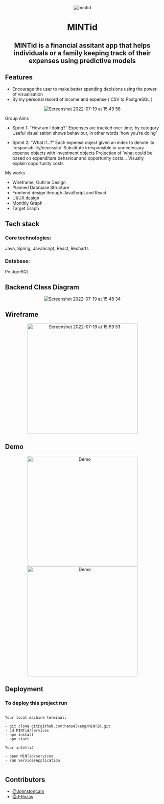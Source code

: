 <div align="center">

![mintid](https://user-images.githubusercontent.com/43307207/179778977-4f542b47-ef63-4e8c-9391-ace0bba9a9e0.jpg)


# MINTid
## MINTid is a financial assitant app that helps individuals or a family keeping track of their expenses using predictive models

</div>

## Features

* Encourage the user to make better spending decisions using the power of visualisation 
* By my personal record of income and expense ( CSV to PostgreSQL )

<div align="center">

![Screenshot 2022-07-19 at 15 49 58](https://user-images.githubusercontent.com/43307207/179780626-e893b140-6e22-4d2c-802f-7c37ead4835d.png)

</div>


Group Aims
* Sprint 1: “How am I doing?”
Expenses are tracked over time, by category
Useful visualisation shows behaviour, in other words ‘how you’re doing’

* Sprint 2: “What if…?”
Each expense object given an index to denote its ‘responsibility/necessity’
Substitute irresponsible or unnecessary expense objects with investment objects
Projection of ‘what could be’ based on expenditure behaviour and opportunity costs…
Visually explain opportunity costs


My works
* Wireframe, Outline Design
* Planned Database Structure
* Frontend design through JavaScript and React
* UI/UX design
* Monthly Graph
* Target Graph


## Tech stack
### Core technologies:
Java, Spring,
JavaScript, React,
Recharts

### Database:
PostgreSQL

## Backend Class Diagram

<div align="center">

![Screenshot 2022-07-19 at 15 48 34](https://user-images.githubusercontent.com/43307207/179781835-546ad670-67b1-4c5d-b185-f8ddcceb7153.png)

</div>

## Wireframe

<div align="center">

<img width="361" alt="Screenshot 2022-07-19 at 15 59 53" src="https://user-images.githubusercontent.com/43307207/179782839-b6681a7a-b854-421b-a9aa-1ec4e7e176b8.png">

</div>



## Demo


<div align="center">

<img width="360" alt="Demo" src="https://user-images.githubusercontent.com/43307207/179783152-63701159-17e6-49be-9d5d-fdcacd35519f.gif"> <img width="360" alt="Demo" src="https://user-images.githubusercontent.com/43307207/179783200-eec9767e-70e4-4e97-827f-c25bf57c49e9.gif">

</div>



## Deployment

### To deploy this project run

```

Your local machine terminal:

- git clone git@github.com:hanselkang/MINTid.git
- cd MINTid/services
- npm install
- npm start

Your intelliJ

- open MINTid/services
- run ServicesApplication


```




## Contributors

* [@Johnstoncam](https://github.com/Johnstoncam)
* [@J-Rozas](https://github.com/J-Rozas)
